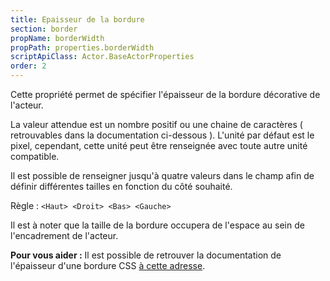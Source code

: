 ```yaml
---
title: Epaisseur de la bordure
section: border
propName: borderWidth
propPath: properties.borderWidth
scriptApiClass: Actor.BaseActorProperties
order: 2
---
```

Cette propriété permet de spécifier l'épaisseur de la bordure décorative de l'acteur.

La valeur attendue est un nombre positif ou une chaine de caractères ( retrouvables dans la documentation ci-dessous ).
L'unité par défaut est le pixel, cependant, cette unité peut être renseignée avec toute autre unité compatible.

Il est possible de renseigner jusqu'à quatre valeurs dans le champ afin de définir différentes tailles en fonction du côté souhaité.

Règle :  `<Haut> <Droit> <Bas> <Gauche>`

Il est à noter que la taille de la bordure occupera de l'espace au sein de l'encadrement de l'acteur.

**Pour vous aider :**
Il est possible de retrouver la documentation de l'épaisseur d'une bordure CSS [à cette adresse](https://developer.mozilla.org/fr/docs/Web/CSS/border-width).

